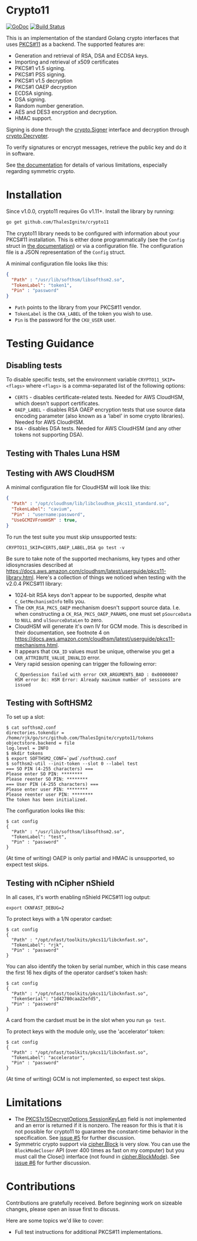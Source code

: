 Crypto11
========

[![GoDoc](https://godoc.org/github.com/ThalesIgnite/crypto11?status.svg)](https://godoc.org/github.com/ThalesIgnite/crypto11)
[![Build Status](https://travis-ci.com/ThalesIgnite/crypto11.svg?branch=master)](https://travis-ci.com/ThalesIgnite/crypto11)

This is an implementation of the standard Golang crypto interfaces that
uses [PKCS#11](http://docs.oasis-open.org/pkcs11/pkcs11-base/v2.40/errata01/os/pkcs11-base-v2.40-errata01-os-complete.html) as a backend. The supported features are:

* Generation and retrieval of RSA, DSA and ECDSA keys.
* Importing and retrieval of x509 certificates
* PKCS#1 v1.5 signing.
* PKCS#1 PSS signing.
* PKCS#1 v1.5 decryption
* PKCS#1 OAEP decryption
* ECDSA signing.
* DSA signing.
* Random number generation.
* AES and DES3 encryption and decryption.
* HMAC support.

Signing is done through the
[crypto.Signer](https://golang.org/pkg/crypto/#Signer) interface and
decryption through
[crypto.Decrypter](https://golang.org/pkg/crypto/#Decrypter).

To verify signatures or encrypt messages, retrieve the public key and do it in software.

See [the documentation](https://godoc.org/github.com/ThalesIgnite/crypto11) for details of various limitations,
especially regarding symmetric crypto.


Installation
============

Since v1.0.0, crypto11 requires Go v1.11+. Install the library by running:

```bash
go get github.com/ThalesIgnite/crypto11
```

The crypto11 library needs to be configured with information about your PKCS#11 installation. This is either done programmatically
(see the `Config` struct in [the documentation](https://godoc.org/github.com/ThalesIgnite/crypto11)) or via a configuration
file. The configuration file is a JSON representation of the `Config` struct.

A minimal configuration file looks like this:

```json
{
  "Path" : "/usr/lib/softhsm/libsofthsm2.so",
  "TokenLabel": "token1",
  "Pin" : "password"
}
```

- `Path` points to the library from your PKCS#11 vendor.
- `TokenLabel` is the `CKA_LABEL` of the token you wish to use.
- `Pin` is the password for the `CKU_USER` user.

Testing Guidance
================

Disabling tests
---------------

To disable specific tests, set the environment variable `CRYPTO11_SKIP=<flags>` where `<flags>` is a comma-separated
list of the following options:

*  `CERTS` - disables certificate-related tests. Needed for AWS CloudHSM, which doesn't support certificates.
*  `OAEP_LABEL` - disables RSA OAEP encryption tests that use source data encoding parameter (also known as a 'label' 
in some crypto libraries). Needed for AWS CloudHSM.
*  `DSA` - disables DSA tests. Needed for AWS CloudHSM (and any other tokens not supporting DSA).

Testing with Thales Luna HSM
----------------------------




Testing with AWS CloudHSM
-------------------------

A minimal configuration file for CloudHSM will look like this:

```json
{
  "Path" : "/opt/cloudhsm/lib/libcloudhsm_pkcs11_standard.so",
  "TokenLabel": "cavium",
  "Pin" : "username:password",
  "UseGCMIVFromHSM" : true,
}
```

To run the test suite you must skip unsupported tests:

```
CRYPTO11_SKIP=CERTS,OAEP_LABEL,DSA go test -v
```

Be sure to take note of the supported mechanisms, key types and other idiosyncrasies described at
https://docs.aws.amazon.com/cloudhsm/latest/userguide/pkcs11-library.html. Here's a collection of things we
noticed when testing with the  v2.0.4 PKCS#11 library:

- 1024-bit RSA keys don't appear to be supported, despite what `C_GetMechanismInfo` tells you.
- The `CKM_RSA_PKCS_OAEP` mechanism doesn't support source data. I.e. when constructing a `CK_RSA_PKCS_OAEP_PARAMS`, 
one must set `pSourceData` to `NULL` and `ulSourceDataLen` to zero.
- CloudHSM will generate it's own IV for GCM mode. This is described in their documentation, see footnote 4 on
https://docs.aws.amazon.com/cloudhsm/latest/userguide/pkcs11-mechanisms.html.
- It appears that `CKA_ID` values must be unique, otherwise you get a `CKR_ATTRIBUTE_VALUE_INVALID` error.
- Very rapid session opening can trigger the following error:
  ```
  C_OpenSession failed with error CKR_ARGUMENTS_BAD : 0x00000007
  HSM error 8c: HSM Error: Already maximum number of sessions are issued
  ```

Testing with SoftHSM2
---------------------

To set up a slot:

    $ cat softhsm2.conf
    directories.tokendir = /home/rjk/go/src/github.com/ThalesIgnite/crypto11/tokens
    objectstore.backend = file
    log.level = INFO
    $ mkdir tokens
    $ export SOFTHSM2_CONF=`pwd`/softhsm2.conf
    $ softhsm2-util --init-token --slot 0 --label test
    === SO PIN (4-255 characters) ===
    Please enter SO PIN: ********
    Please reenter SO PIN: ********
    === User PIN (4-255 characters) ===
    Please enter user PIN: ********
    Please reenter user PIN: ********
    The token has been initialized.

The configuration looks like this:

    $ cat config
    {
      "Path" : "/usr/lib/softhsm/libsofthsm2.so",
      "TokenLabel": "test",
      "Pin" : "password"
    }

(At time of writing) OAEP is only partial and HMAC is unsupported, so expect test skips.

Testing with nCipher nShield
--------------------

In all cases, it's worth enabling nShield PKCS#11 log output:

    export CKNFAST_DEBUG=2

To protect keys with a 1/N operator cardset:

    $ cat config
    {
      "Path" : "/opt/nfast/toolkits/pkcs11/libcknfast.so",
      "TokenLabel": "rjk",
      "Pin" : "password"
    }

You can also identify the token by serial number, which in this case
means the first 16 hex digits of the operator cardset's token hash:

    $ cat config
    {
      "Path" : "/opt/nfast/toolkits/pkcs11/libcknfast.so",
      "TokenSerial": "1d42780caa22efd5",
      "Pin" : "password"
    }

A card from the cardset must be in the slot when you run `go test`.

To protect keys with the module only, use the 'accelerator' token:

    $ cat config
    {
      "Path" : "/opt/nfast/toolkits/pkcs11/libcknfast.so",
      "TokenLabel": "accelerator",
      "Pin" : "password"
    }

(At time of writing) GCM is not implemented, so expect test skips.

Limitations
===========

 * The [PKCS1v15DecryptOptions SessionKeyLen](https://golang.org/pkg/crypto/rsa/#PKCS1v15DecryptOptions) field
is not implemented and an error is returned if it is nonzero.
The reason for this is that it is not possible for crypto11 to guarantee the constant-time behavior in the specification.
See [issue #5](https://github.com/ThalesIgnite/crypto11/issues/5) for further discussion.
 * Symmetric crypto support via [cipher.Block](https://golang.org/pkg/crypto/cipher/#Block) is very slow.
You can use the `BlockModeCloser` API
(over 400 times as fast on my computer)
but you must call the Close()
interface (not found in [cipher.BlockMode](https://golang.org/pkg/crypto/cipher/#BlockMode)).
See [issue #6](https://github.com/ThalesIgnite/crypto11/issues/6) for further discussion.

Contributions
========

Contributions are gratefully received. Before beginning work on sizeable changes, please open an issue first to
discuss.

Here are some topics we'd like to cover:

* Full test instructions for additional PKCS#11 implementations.
